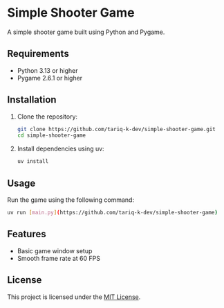 # Simple Shooter Game

A simple shooter game built using Python and Pygame.

## Requirements

- Python 3.13 or higher
- Pygame 2.6.1 or higher

## Installation

1. Clone the repository:
   ```sh
   git clone https://github.com/tariq-k-dev/simple-shooter-game.git
   cd simple-shooter-game
   ```
2. Install dependencies using uv:
    ```sh
    uv install
    ```

## Usage
Run the game using the following command:
```sh
uv run [main.py](https://github.com/tariq-k-dev/simple-shooter-game)
```

## Features
- Basic game window setup
- Smooth frame rate at 60 FPS

## License
This project is licensed under the [MIT License](LICENSE).
